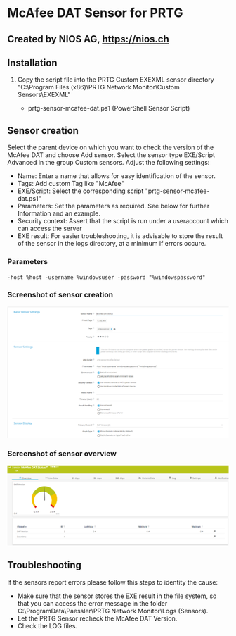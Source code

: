 
# McAfee DAT Sensor for PRTG

## Created by NIOS AG, https://nios.ch

## Installation

 1. Copy the script file into the PRTG Custom EXEXML sensor directory
    "C:\Program Files (x86)\PRTG Network Monitor\Custom Sensors\EXEXML"

	 - prtg-sensor-mcafee-dat.ps1 (PowerShell Sensor Script)

## Sensor creation
Select the parent device on which you want to check the version of the McAfee DAT and choose Add sensor. Select the sensor type EXE/Script Advanced in the group Custom sensors. Adjust the following settings:

- Name: Enter a name that allows for easy identification of the sensor.
- Tags: Add custom Tag like "McAfee"
- EXE/Script: Select the corresponding script "prtg-sensor-mcafee-dat.ps1"
- Parameters: Set the parameters as required. See below for further Information and an example.
- Security context: Assert that the script is run under a useraccount which can access the server
- EXE result: For easier troubleshooting, it is advisable to store the result of the sensor in the logs directory, at a minimum if errors occure.

### Parameters

    -host %host -username %windowsuser -password "%windowspassword"

### Screenshot of sensor creation
![McAfee DAT PRG Sensor creation](https://github.com/NIOSAG/prtg-sensor-mcafee-dat/blob/master/prtg-sensor-mcafee-dat-configuration.PNG?raw=true)

### Screenshot of sensor overview
![McAfee DAT PRG Sensor overview](https://github.com/NIOSAG/prtg-sensor-mcafee-dat/blob/1de031a10fae612d0625d50a88a1d39fea64c46e/prtg-sensor-mcafee-dat-overview.PNG?raw=true)

## Troubleshooting
If the sensors report errors please follow this steps to identity the cause:

- Make sure that the sensor stores the EXE result in the file system, so that you can access the error message in the folder C:\ProgramData\Paessler\PRTG Network Monitor\Logs (Sensors).
- Let the PRTG Sensor recheck the McAfee DAT Version.
- Check the LOG files.
